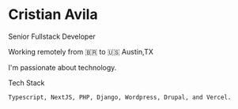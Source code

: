 # Cristian Avila

Senior Fullstack Developer

Working remotely from 🇧🇷 to 🇺🇸 Austin,TX

I'm passionate about technology.

Tech Stack

```
Typescript, NextJS, PHP, Django, Wordpress, Drupal, and Vercel.
```
